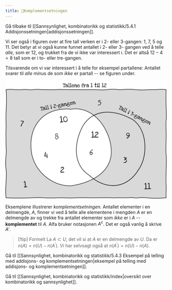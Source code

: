 ```yaml
---
title: 📄Komplementsetningen
---
```

Gå tilbake til [[Sannsynlighet, kombinatorikk og statistikk/5.4.1 Addisjonssetningen|addisjonssetningen]].

Vi ser også i figuren over at fire tall verken er i 2- eller 3-gangen:
$1,\ 7,\ 5$ og $11$. Det betyr at vi også kunne funnet antallet i 2-
eller 3- gangen ved å telle *alle,* som er $12$, og trukket fra de vi
ikke var interessert i. Det er altså $12 - 4 = 8$ tall som er i to-
eller tre-gangen.

Tilsvarende om vi var interessert i å telle for eksempel partallene:
Antallet svarer til *alle* minus de som *ikke* er partall -- se figuren
under.

![](../media/media/image125.png)

Eksemplene illustrerer *komplementsetningen.* Antallet elementer i en
delmengde, $A$, finner vi ved å telle alle elementene i mengden $A$ er
en delmengde av og trekke fra antallet elementer som *ikke* er i $A$ --
**komplementet** til $A$. Alfa bruker notasjonen $A^{c}$. Det er også
vanlig å skrive $A'$.

> [!tip] Formelt
> La $A \subset U$, det vil si at $A$ er en delmengde av $U$.
> Da er $n(A) = n(U) - n\left( A^{'} \right).$ Vi har selvsagt også at
> $n\left( A^{'} \right) = n(U) - n(A).$

Gå til [[Sannsynlighet, kombinatorikk og statistikk/5.4.3 Eksempel på telling med addisjons- og komplementsetningen|eksempel på telling med addisjons- og komplementsetningen]].


Gå til [[Sannsynlighet, kombinatorikk og statistikk/index|oversikt over kombinatorikk og sannsynlighet]].